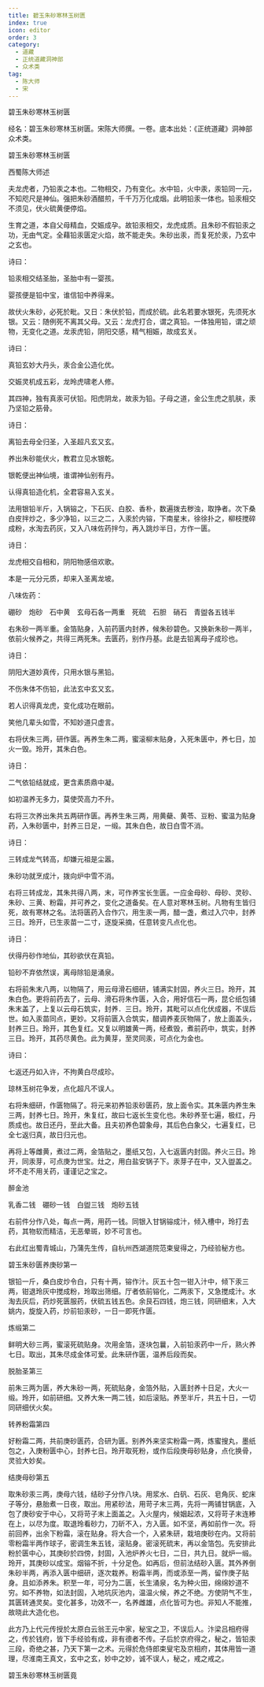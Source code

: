 ```yaml
---
title: 碧玉朱砂寒林玉树匮
index: true
icon: editor
order: 3
category:
  - 道藏
  - 正统道藏洞神部
  - 众术类
tag:
  - 陈大师
  - 宋
---
```


碧玉朱砂寒林玉树匮  

经名：碧玉朱砂寒林玉树匮。宋陈大师撰。一卷。底本出处：《正统道藏》洞神部众术类。  

碧玉朱砂寒林玉树匮  

西蜀陈大师述  

夫龙虎者，乃铅汞之本也。二物相交，乃有变化。水中铅，火中汞，汞铅同一元，不知咫尺是神仙。强把朱砂酒醋煎，千千万万化成烟。此明铅汞一体也。铅汞相交不须见，伏火硫黄便停焰。  

生育之道，本自父母精血，交娠成孕。故铅汞相交，龙虎成质。且朱砂不假铅汞之功，无由气定。全藉铅汞匮定火焰，故不能走失。朱砂出汞，而复死於汞，乃玄中之玄也。  

诗曰：  

铅汞相交结圣胎，圣胎中有一婴孩。  

婴孩便是铅中宝，谁信铅中养得来。  

故伏火朱砂，必死於毗。又日：朱伏於铅，而成於硫。此名若要水银死，先须死水银。又云：随例死不离其父母。又云：龙虎打合，谓之真铅。一体独用铅，谓之顽物，无变化之道。龙汞虎铅，阴阳交感，精气相娠，故成玄关。  

诗曰：  

真铅玄妙大丹头，汞合金公造化优。  

交娠灵机成五彩，龙昤虎啸老人修。  

其四神，独有真汞可伏铅。阳虎阴龙，故汞为铅。子母之道，金公生虎之肌肤，汞乃坚铅之筋骨。  

诗日：  

离铅去母全归圣，入圣超凡玄又玄。  

养出朱砂能伏火，教君立见水银乾。  

银乾便出神仙境，谁谓神仙别有丹。  

认得真铅造化机，全君容易入玄关。  

法用银铅半斤，入锅镕之，下石灰、白胶、香朴，数遍拨去秽浊，取挣者。次下桑白皮拌炒之，多少净铅，以三之二，入汞於内镕，下南星末，徐徐扑之，柳枝搅碎成粉，水淘去药灰，又入八味佐药拌匀，再入跳炒半日，方作一匮。  

诗日：  

龙虎相交自相和，阴阳物感倍欢歌。  

本是一元分元质，却来入圣离龙坡。  

八味佐药：  

硼砂　炮砂　石中黄　玄母石各一两重　死硫　石胆　硝石　青盥各五钱半  

右朱砂一两半重。金箔贴身，入前药匮内封养，候朱砂碧色。又换新朱砂一两半，依前火候养之，共得三两死朱。去匮药，别作丹基。此是去铅离母子成珍也。  

诗日：  

阴阳大道妙真传，只用水银与黑铅。  

不伤朱体不伤铅，此法玄中玄又玄。  

若人识得真龙虎，变化成功在眼前。  

笑他几辈头如雪，不知妙道只虚言。  

右将伏朱三两，研作匮。再养生朱二两，蜜滚柳末贴身，入死朱匮中，养七日，加火一毁。玲开，其朱白色。  

诗日：  

二气依铅结就成，更含素质鼎中凝。  

如初温养无多力，莫使荧高力不升。  

右将三次养出朱共五两研作匮。再养生朱三两，用黄蘗、黄苓、豆粉、蜜温为贴身药，入朱砂匮中，封养三日足，一缎。其朱白色，故日白雪不消。  

诗日：  

三转成龙气转高，却嫌元祖是尘嚣。  

朱砂功就烹成汁，拨向炉中雪不消。  

右将三转成龙，其朱共得八两，末，可作养宝长生匮。一应金母砂、母砂、灵砂、朱砂、三黄、粉霜，并可养之，变化之道备矣。在人意对寒林玉树。凡物有生皆归死，故有寒林之名。法将匮药入合作穴，用生汞一两，醋一盏，煮过入穴中，封养三日。玲开，已生汞苗一二寸，逐旋采摘，任意转变凡点化也。  

诗日：  

伏得丹砂作地仙，其砂欲伏在真铅。  

铅砂不弃依然误，离母除铅是涌泉。  

右将前朱末八两，以物隔了，用云母滑石细研，铺满实封固，养火三日。玲开，其朱白色。更将前药去了，云母、滑石将朱作匮，入合，用好信石一两，昆仑纸包铺朱末盖了，上复以云母石筑实，封养．三日。玲开，其毗可以点化伏成器，不误后世。如入汞苗同点，更妙。又将前匮入合筑实，醋调养麦灰物隔了，放上面盖头，封养三日。玲开，其色复红。又复以明雄黄一两，经煮毁，煮前药中，筑实，封养三日。玲开，其药尽黄色。此为黄芽，至灵同汞，可点化为金也。  

诗曰：  

七返还丹如入许，不拘黄白尽成珍。  

琼林玉树花争发，点化超凡不误人。  

右将朱细研，作匮物隔了。将元来初养铅汞砂匮药，放上面令实。其朱匮内养生朱三两，封养七日。玲开，朱复红，故曰七返长生变化也。朱砂养至七遍，极红，丹质成也。故日还丹，至此大备。且夫初养色碧象母，其后色白象父，七遍复红，已全七返归真，故日归元也。  

再将上等雌黄，煮过二两，金箔贴之，墨纸又包，入七返匮内封固。养火三日。玲开，同汞芽，可点庚为世宝。灶之，用白盐安锅子下。汞芽子在中，又入盥盖之。坏不走不用关药，谨谨记之宝之。  

醉金池  

乳香二钱　硼砂一钱　白盥三钱　炮砂五钱  

右前件分作八处，每点一两，用药一钱。同银入甘锅镕成汁，倾入槽中，玲打去药，其物软而精洁，无恶晕斑，妙不可言也。  

右此红出蜀青城山，乃蒲先生传，自杭州西湖道院范束叟得之，乃经验秘方也。  

碧玉朱砂匮养庚砂第一  

银铅一斤，桑白皮炒令白，只有十两，镕作汁。灰五十包一钳入汁中，倾下汞三两，钳退玲灰中搅成粉，玲取出筛细。厅者依前镕化，二两汞下，又急搅成汁。水淘去灰后，药炒死匮服药，伏硫五钱五色。余艮石四钱，炮三钱，同研细末，入大姚内，旋旋入药，炒前铅汞砂，一日一即死作匮。  

炼缎第二  

鲜明大砂三两，蜜滚死硫贴身。次用金箔，逐块包曩，入前铅汞药中一斤，熟火养七日。取出，其朱尽成金体可爱。此朱研作匮，温养后段而矣。  

脱胎圣第三  

前朱三两为匮，养大朱砂一两，死硫贴身，金箔外贴，入匮封养十日足，大火一缎。玲开，如前研细。又养大朱一两二钱，如后滚贴。养至半斤，共五十日，一切同研细伏火矣。  

转养粉霜第四  

好粉霜二两，共前庚砂匮药，合研为匮。别养外来坚实粉霜一两，炼蜜搜丸，墨纸包之，入庚粉匮中心，封养七日。玲开取死粉，或作后段庚母砂贴身，点化换骨，灵验大妙矣。  

结庚母砂第五  

取朱砂汞三两，庚母六钱，结砂子分作八块。用浆水、白矾、石灰、皂角灰、蛇床子等分，悬胎煮一日夜，取出。用紧砂法，用苛子末三两，先将一两铺甘锅底，入包了庚砂安于中心，又将苛子末上面盖之。入火屋内，候姻起浓，又将苛子末连糁在上，以尽为度。取退玲看砂力，刀斫不入，方入匮。如不坚，再如前作一次。将前回养，出余下粉霜，滚在贴身。将大合一个，入紧朱研，栽培庚砂在内。又将前零粉霜半两作球子，密调生朱五钱，滚贴身。密滚死硫末，再以金箔包。先安排此粉於匮中心，其庚砂於四傍，封固，入池炉养火七日，二日，共九日。就炉一缎。玲开，其庚砂以成宝。烟镕不折，十分足色。如再后，但前法结砂入匮。其外养倒朱砂半两，再添入匮中细研，逐次栽养。粉霜半两，而或添至一两，留作庚子贴身。且如添养朱。积至一年，可分为二匮，长生涌泉，名为种火田，绵绵妙道不穷。如不养物，如法封固，入地坑灰池内，温温火候，养之不绝。方使阴气不生，其匮转通灵矣。变化甚多，功效不一，名养雌雄，点化皆可为也。非知人不能推，故晓此大造化也。  

此方乃上代元传授於太原白云翁王元中家，秘宝之卫，不误后人。汴梁吕相府得之，传於钱府，皆下手经验有成，非有德者不传。子后於京府得之，秘之，皆铅汞三段，奇绝之甚，乃天下第一之术。元得於危侍郎束叟宅及京相府，其体用皆一道理，尽淮南王真文，玄中之玄，妙中之妙，诚不误人，秘之，戒之戒之。  

碧玉朱砂寒林玉树匮竟  
